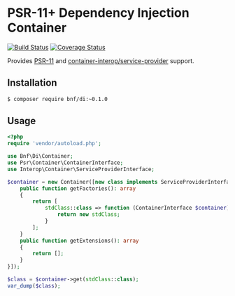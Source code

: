 # PSR-11+ Dependency Injection Container

[![Build Status](https://api.travis-ci.org/bnf/di.png)](https://travis-ci.org/bnf/di)
[![Coverage Status](https://coveralls.io/repos/github/bnf/di/badge.svg)](https://coveralls.io/github/bnf/di)


Provides [PSR-11](www.php-fig.org/psr/psr-11/) and
[container-interop/service-provider](https://github.com/container-interop/service-provider) support.

## Installation

```sh
$ composer require bnf/di:~0.1.0
```

## Usage

```php
<?php
require 'vendor/autoload.php';

use Bnf\Di\Container;
use Psr\Container\ContainerInterface;
use Interop\Container\ServiceProviderInterface;

$container = new Container([new class implements ServiceProviderInterface {
    public function getFactories(): array
    {
        return [
            stdClass::class => function (ContainerInterface $container): stdClass {
                return new stdClass;
            }
        ];
    }
    public function getExtensions(): array
    {
        return [];
    }
}]);

$class = $container->get(stdClass::class);
var_dump($class);
```
